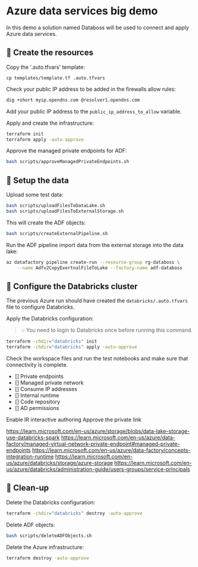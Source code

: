 # Azure data services big demo

In this demo a solution named Databoss will be used to connect and apply Azure data services.

## 🚀 Create the resources

Copy the '.auto.tfvars' template:

```
cp templates/template.tf .auto.tfvars
```

Check your public IP address to be added in the firewalls allow rules:

```sh
dig +short myip.opendns.com @resolver1.opendns.com
```

Add your public IP address to the `public_ip_address_to_allow` variable.

Apply and create the infrastructure:

```sh
terraform init
terraform apply -auto-approve
```

Approve the managed private endpoints for ADF:

```sh
bash scripts/approveManagedPrivateEndpoints.sh
```

## 💾 Setup the data

Upload some test data:

```sh
bash scripts/uploadFilesToDataLake.sh
bash scripts/uploadFilesToExternalStorage.sh
```

This will create the ADF objects:

```sh
bash scripts/createExternalPipeline.sh
```

Run the ADF pipeline import data from the external storage into the data lake:

```sh
az datafactory pipeline create-run --resource-group rg-databoss \
    --name Adfv2CopyExertnalFileToLake --factory-name adf-databoss
```

## 🧰 Configure the Databricks cluster

The previous Azure run should have created the `databricks/.auto.tfvars` file to configure Databricks.

Apply the Databricks configuration:

> 💡 You need to login to Databricks once before running this command.

```sh
terraform -chdir="databricks" init
terraform -chdir="databricks" apply -auto-approve
```

Check the workspace files and run the test notebooks and make sure that connectivity is complete.



- [] Private endpoints
- [] Managed private network
- [] Consume IP addresses
- [] Internal runtime
- [] Code repository
- [] AD permissions

Enable IR interactive authoring
Approve the private link


https://learn.microsoft.com/en-us/azure/storage/blobs/data-lake-storage-use-databricks-spark
https://learn.microsoft.com/en-us/azure/data-factory/managed-virtual-network-private-endpoint#managed-private-endpoints
https://learn.microsoft.com/en-us/azure/data-factory/concepts-integration-runtime
https://learn.microsoft.com/en-us/azure/databricks/storage/azure-storage
https://learn.microsoft.com/en-us/azure/databricks/administration-guide/users-groups/service-principals


## 🧹 Clean-up

Delete the Databricks configuration:

```sh
terraform -chdir="databricks" destroy -auto-approve
```

Delete ADF objects:

```sh
bash scripts/deleteADFObjects.sh
```

Delete the Azure infrastructure:

```sh
terraform destroy -auto-approve
```
